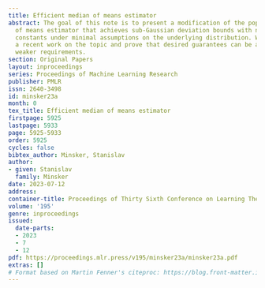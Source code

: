 ```yaml
---
title: Efficient median of means estimator
abstract: The goal of this note is to present a modification of the popular median
  of means estimator that achieves sub-Gaussian deviation bounds with nearly optimal
  constants under minimal assumptions on the underlying distribution. We build on
  a recent work on the topic and prove that desired guarantees can be attained under
  weaker requirements.
section: Original Papers
layout: inproceedings
series: Proceedings of Machine Learning Research
publisher: PMLR
issn: 2640-3498
id: minsker23a
month: 0
tex_title: Efficient median of means estimator
firstpage: 5925
lastpage: 5933
page: 5925-5933
order: 5925
cycles: false
bibtex_author: Minsker, Stanislav
author:
- given: Stanislav
  family: Minsker
date: 2023-07-12
address: 
container-title: Proceedings of Thirty Sixth Conference on Learning Theory
volume: '195'
genre: inproceedings
issued:
  date-parts:
  - 2023
  - 7
  - 12
pdf: https://proceedings.mlr.press/v195/minsker23a/minsker23a.pdf
extras: []
# Format based on Martin Fenner's citeproc: https://blog.front-matter.io/posts/citeproc-yaml-for-bibliographies/
---
```

